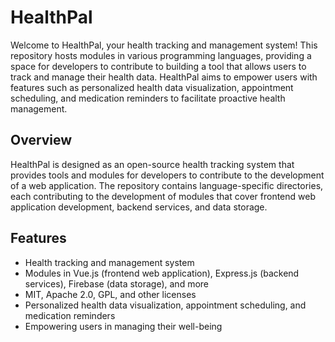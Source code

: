 # HealthPal

Welcome to HealthPal, your health tracking and management system! This repository hosts modules in various programming languages, providing a space for developers to contribute to building a tool that allows users to track and manage their health data. HealthPal aims to empower users with features such as personalized health data visualization, appointment scheduling, and medication reminders to facilitate proactive health management.

## Overview

HealthPal is designed as an open-source health tracking system that provides tools and modules for developers to contribute to the development of a web application. The repository contains language-specific directories, each contributing to the development of modules that cover frontend web application development, backend services, and data storage.

## Features

- Health tracking and management system
- Modules in Vue.js (frontend web application), Express.js (backend services), Firebase (data storage), and more
- MIT, Apache 2.0, GPL, and other licenses
- Personalized health data visualization, appointment scheduling, and medication reminders
- Empowering users in managing their well-being
